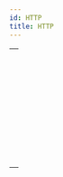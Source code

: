 ```yaml
---
id: HTTP
title: HTTP
---
```



||
|---|
|[<!-- INCLUDE #_command_.HTTP AUTHENTICATE.Syntax -->](../../commands-legacy/http-authenticate.md)<br/>|
|[<!-- INCLUDE #_command_.HTTP Get.Syntax -->](../../commands-legacy/http-get.md)<br/>|
|[<!-- INCLUDE #_command_.HTTP Get certificates folder.Syntax -->](../../commands-legacy/http-get-certificates-folder.md)<br/>|
|[<!-- INCLUDE #_command_.HTTP GET OPTION.Syntax -->](../../commands-legacy/http-get-option.md)<br/>|
|[<!-- INCLUDE #_command_.HTTP Parse message.Syntax -->](../../commands/http-parse-message.md)<br/>|
|[<!-- INCLUDE #_command_.HTTP Request.Syntax -->](../../commands-legacy/http-request.md)<br/>|
|[<!-- INCLUDE #_command_.HTTP SET CERTIFICATES FOLDER.Syntax -->](../../commands-legacy/http-set-certificates-folder.md)<br/>|
|[<!-- INCLUDE #_command_.HTTP SET OPTION.Syntax -->](../../commands-legacy/http-set-option.md)<br/>|
